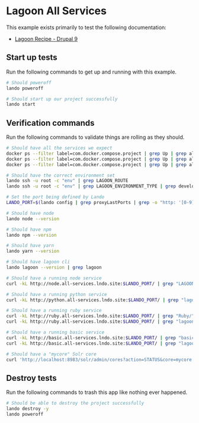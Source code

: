 # Lagoon All Services

This example exists primarily to test the following documentation:

* [Lagoon Recipe - Drupal 9](https://docs.lando.dev/config/lagoon.html)

## Start up tests

Run the following commands to get up and running with this example.

```bash
# Should poweroff
lando poweroff

# Should start up our project successfully
lando start
```

## Verification commands

Run the following commands to validate things are rolling as they should.

```bash
# Should have all the services we expect
docker ps --filter label=com.docker.compose.project | grep Up | grep allservices_node_1
docker ps --filter label=com.docker.compose.project | grep Up | grep allservices_python_1
docker ps --filter label=com.docker.compose.project | grep Up | grep allservices_ruby_1

# Should have the correct environment set
lando ssh -u root -c "env" | grep LAGOON_ROUTE
lando ssh -u root -c "env" | grep LAGOON_ENVIRONMENT_TYPE | grep development

# Set the port being defined by Lando
LANDO_PORT=$(lando config | grep proxyLastPorts | grep -o "http: '[0-9]*'" | awk -F"'" '{print $2}')

# Should have node
lando node --version

# Should have npm
lando npm --version

# Should have yarn
lando yarn --version

# Should have lagoon cli
lando lagoon --version | grep lagoon

# Should have a running node service
curl -kL http://node.all-services.lndo.site:$LANDO_PORT/ | grep "LAGOON="

# Should have a running python service
curl -kL http://python.all-services.lndo.site:$LANDO_PORT/ | grep "lagoon/"

# Should have a running ruby service
curl -kL http://ruby.all-services.lndo.site:$LANDO_PORT/ | grep "Ruby/"
curl -kL http://ruby.all-services.lndo.site:$LANDO_PORT/ | grep "lagoon/"

# Should have a running basic service
curl -kL http://basic.all-services.lndo.site:$LANDO_PORT/ | grep "basic"
curl -kL http://basic.all-services.lndo.site:$LANDO_PORT/ | grep "lagoon/"

# Should have a "mycore" Solr core
curl 'http://localhost:8983/solr/admin/cores?action=STATUS&core=mycore' | grep "mycore"

```

## Destroy tests

Run the following commands to trash this app like nothing ever happened.

```bash
# Should be able to destroy the project successfully
lando destroy -y
lando poweroff
```
